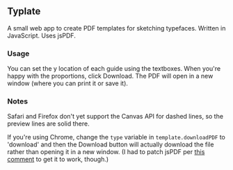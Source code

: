 ## Typlate

A small web app to create PDF templates for sketching typefaces. Written in JavaScript. Uses jsPDF.

### Usage

You can set the y location of each guide using the textboxes. When you're happy with the proportions, click Download. The PDF will open in a new window (where you can print it or save it).

### Notes

Safari and Firefox don't yet support the Canvas API for dashed lines, so the preview lines are solid there.

If you're using Chrome, change the `type` variable in `template.downloadPDF` to 'download' and then the Download button will actually download the file rather than opening it in a new window. (I had to patch jsPDF per [this comment](https://github.com/MrRio/jsPDF/issues/59#issuecomment-13178818) to get it to work, though.)
